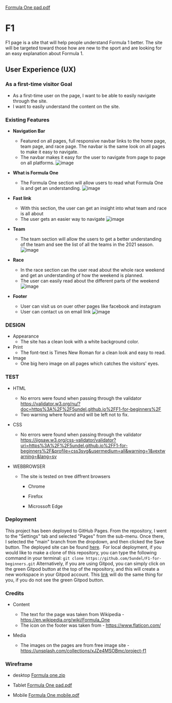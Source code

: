 [Formula One pad.pdf](https://github.com/5undel/F1-for-beginners/files/7070803/Formula.One.pad.pdf)
# F1
F1 page is a site that will help people understand Formula 1 better. The site will be targeted toward those how are new to the sport and are looking for an easy explanation about Formula 1.
## User Experience (UX)
### As a first-time visitor Goal
- As a first-time user on the page, I want to be able to easily navigate through the site.
- I want to easily understand the content on the site.
 
### Existing Features
- __Navigation Bar__
  - Featured on all pages, full responsive navbar links to the home page, team page, and race page. The navbar is the same look on all pages to make it easy to navigate.
  - The navbar makes it easy for the user to navigate from page to page on all platforms.
  ![image](https://user-images.githubusercontent.com/87757401/131007788-c4a352f8-b124-4115-8125-8aa93cf42689.png)

- __What is Formula One__ 

  - The Formula One section will allow users to read what Formula One is and get an understanding.
   ![image](https://user-images.githubusercontent.com/87757401/131008094-5f19b85c-108d-46f4-9018-a6c828fb9d0e.png)

- __Fast link__
  - With this section, the user can get an insight into what team and race is all about
  - The user gets an easier way to navigate
  ![image](https://user-images.githubusercontent.com/87757401/131008491-dc36dd8c-2951-4b24-b663-a8364f2dbb6f.png)

- __Team__

  - The team section will allow the users to get a better understanding of the team and see the list of all the teams in the 2021 season.
  ![image](https://user-images.githubusercontent.com/87757401/131220660-3c7cd406-c7a3-4478-8725-f9529611968c.png)

- __Race__
  - In the race section can the user read about the whole race weekend and get an understanding of how the weekend is planned.
  - The user can easily read about the different parts of the weekend
  ![image](https://user-images.githubusercontent.com/87757401/131220854-b389e3de-03ee-48b3-80f3-43c4a2e12727.png)

- __Footer__
  - User can visit us on ouer other pages like facebook and instagram
  - User can contact us on email link
  ![image](https://user-images.githubusercontent.com/87757401/131252185-578ae5b9-8829-4c3b-a926-34812eb59aaa.png)

### DESIGN
- Appearance
  - The site has a clean look with a white background color.
- Print
  - The font-text is Times New Roman for a clean look and easy to read.
- Image
  - One big hero image on all pages which catches the visitors' eyes.


### TEST
- HTML
  - No errors were found when passing through the validator https://validator.w3.org/nu/?doc=https%3A%2F%2F5undel.github.io%2FF1-for-beginners%2F
  - Two warning where found and will be left not to fix.
- CSS 
  - No errors were found when passing through the validator https://jigsaw.w3.org/css-validator/validator?uri=https%3A%2F%2F5undel.github.io%2FF1-for-beginners%2F&profile=css3svg&usermedium=all&warning=1&vextwarning=&lang=sv

- WEBBROWSER
  - The site is tested on tree diffrent browsers
    - Chrome 
    
    - Firefox

    - Microssoft Edge

### Deployment

This project has been deployed to GitHub Pages.
From the repository, I went to the "Settings" tab and selected "Pages" from the sub-menu.
Once there, I selected the "main" branch from the dropdown, and then clicked the Save button.
The deployed site can be found [here](https://5undel.github.io/F1-for-beginners).
​
For local deployment, if you would like to make a clone of this repository, you can type the following command in your terminal:
`git clone https://github.com/5undel/F1-for-beginners.git`
​
Alternatively, if you are using Gitpod, you can simply click on the green Gitpod button at the top of the repository, and this will create a new workspace in your Gitpod account.
This [link](https://gitpod.io/#https://github.com/5undel/F1-for-beginners) will do the same thing for you, if you do not see the green Gitpod button.

### Credits 

- Content
   
   - The text for the page was taken from Wikipedia - https://en.wikipedia.org/wiki/Formula_One
   - The icon on the footer was taken from -  https://www.flaticon.com/

- Media
  
  - The images on the pages are from free image site - https://unsplash.com/collections/xJZe4MSOBmc/project-f1
  
 

### Wireframe
- desktop
[Formula one.zip](https://github.com/5undel/F1-for-beginners/files/7061789/Formula.one.zip)


- Tablet
[Formula One pad.pdf](https://github.com/5undel/F1-for-beginners/files/7072606/Formula.One.pad.pdf)



- Mobile
[Formula One mobile.pdf](https://github.com/5undel/F1-for-beginners/files/7070804/Formula.One.mobile.pdf)

